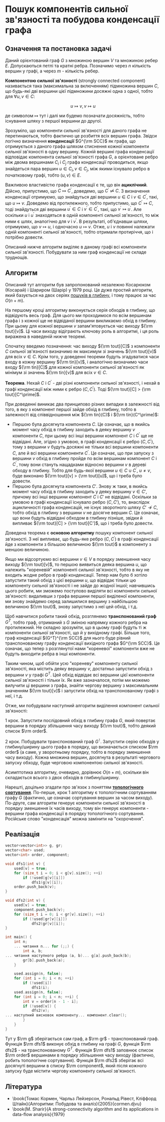 # Пошук компонентів сильної зв'язності та побудова конденсації графа

## Означення та постановка задачі

Даний орієнтований граф $G$ з множиною вершин $V$ та множиною ребер $E$. Допускаються петлі та кратні ребра. Позначимо через $n$ кількість вершин у графі, а через $m$ - кількість ребер.

**Компонентою сильної зв'язності** (strongly connected component) називається така (максимальна за включенням) підмножина вершин $C$, що будь-які дві вершини цієї підмножини досяжні одна з одної, тобто для $\forall u,v \in C$:

$$
u \mapsto v, v \mapsto u
$$

де символом $\mapsto$ тут і далі ми будемо позначати досяжність, тобто існування шляху з першої вершини до другої.

Зрозуміло, що компоненти сильної зв'язності для даного графа не перетинаються, тобто фактично це розбиття всіх вершин графа. Звідси логічно визначення **конденсації** $G^{\rm SCC}$ як графа, що отримується з даного графа шляхом стиснення кожної компоненти сильної зв'язності в одну вершину. Кожній вершині графа конденсації відповідає компонента сильної зв'язності графа $G$, а орієнтоване ребро між двома вершинами $C_i$ і $C_j$ графа конденсації проводиться, якщо знайдеться пара вершин $u \in C_i, v \in C_j$, між якими існувало ребро в початковому графі, тобто $(u,v) \in E$.

Важливою властивістю графа конденсації є те, що він **ациклічний**. Дійсно, припустимо, що $C \mapsto C^\prime$, доведемо, що $C^\prime \not\mapsto C$. З визначення конденсації отримуємо, що знайдуться дві вершини $u \in C$ і $v \in C^\prime$, такі, що $u \mapsto v$. Доведемо від протилежного, тобто припустимо, що $C^\prime \mapsto C$, тоді знайдуться дві вершини $u^\prime \in C$ і $v^\prime \in C^\prime$, такі, що $v^\prime \mapsto u^\prime$. Але оскільки $u$ і $u^\prime$ знаходяться в одній компоненті сильної зв'язності, то між ними є шлях, аналогічно для $v$ і $v^\prime$. В результаті, об'єднавши шляхи, отримуємо, що $v \mapsto u$, і одночасно $u \mapsto v$. Отже, $u$ і $v$ повинні належати одній компоненті сильної зв'язності, тобто отримали протиріччя, що і потрібно довести.

Описаний нижче алгоритм виділяє в даному графі всі компоненти сильної зв'язності. Побудувати за ним граф конденсації не складе труднощів.

## Алгоритм

Описаний тут алгоритм був запропонований незалежно Косарюком (Косарай) і Шариром (Шарір) у 1979 році. Це дуже простий алгоритм, який базується на двох серіях [пошуків в глибину](dfs), і тому працює за час $O(n+m)$.

На першому кроці алгоритму виконується серія обходів в глибину, що відвідують весь граф. Для цього ми проходимося по всім вершинам графа і з кожної ще не відвіданої вершини викликаємо обхід в глибину. При цьому для кожної вершини $v$ запам'ятовується час виходу ${\rm tout}[v]$. Ці часи виходу відіграють ключову роль в алгоритмі, і ця роль виражена в наведеній нижче теоремі.

Спочатку введемо позначення: час виходу ${\rm tout}[C]$ з компоненти $C$ сильної зв'язності визначимо як максимум зі значень ${\rm tout}[v]$ для всіх $v \in C$. Крім того, у доведенні теореми будуть згадуватися часи входу в кожну вершину ${\rm tin}[v]$, і аналогічно визначимо часи входу ${\rm tin}[C]$ для кожної компоненти сильної зв'язності як мінімум зі значень ${\rm tin}[v]$ для всіх $v \in C$.

**Теорема**. Нехай $C$ і $C^\prime$ - дві різні компоненти сильної зв'язності, і нехай в графі конденсації між ними є ребро $(C,C^\prime)$. Тоді ${\rm tout}[C] > {\rm tout}[C^\prime]$.

При доведенні виникає два принципово різних випадки в залежності від того, в яку з компонент першої зайде обхід в глибину, тобто в залежності від співвідношення між ${\rm tin}(C)$ і ${\rm tin}(C^\prime)$:

* Першою була досягнута компонента $C$. Це означає, що в якийсь момент часу обхід в глибину заходить в деяку вершину $v$ компоненти $C$, при цьому всі інші вершини компонент $C$ і $C^\prime$ ще не відвідані. Але, згідно з умовою, в графі конденсації є ребро $(C,C^\prime)$, тому з вершини $v$ будуть досяжні не тільки всі вершини компоненти $C$, але й всі вершини компоненти $C^\prime$. Це означає, що при запуску з вершини $v$ обхід в глибину пройде по всім вершинам компонент $C$ і $C^\prime$, тому вони стануть нащадками відносно вершини $v$ в дереві обходу в глибину. Тобто для будь-якої вершини $u \in C \cup C^\prime$, $u \ne v$, буде виконано ${\rm tout}[v] > {\rm tout}[u]$, що і треба було довести.
* Першою була досягнута компонента $C'$. Знову ж таки, в якийсь момент часу обхід в глибину заходить у деяку вершину $v \in C'$, причому всі інші вершини компонент $C$ і $C'$ не відвідані. Оскільки за умовою в графі конденсації існувало ребро $(C,C')$, то, внаслідок ацикличності графа конденсацій, не існує зворотного шляху $C' \not\to C$, тобто обхід в глибину з вершини $v$ не досягне вершин $C$. Це означає, що вони будуть відвідані обходом в глибину пізніше, звідки й випливає ${\rm tout}[C] > {\rm tout}[C']$, що і треба було довести.

Доведена теорема є **основою алгоритму** пошуку компонент сильної зв'язності. З неї випливає, що будь-яке ребро $(C,C^\prime)$ в графі конденсації йде з компоненти з більшою величиною ${\rm tout}$ в компоненту з меншою величиною.

Якщо ми відсортуємо всі вершини $v \in V$ в порядку зменшення часу виходу ${\rm tout}[v]$, то першою виявиться деяка вершина $u$, що належить "кореневій" компоненті сильної зв'язності, тобто в яку не входить жодне ребро в графі конденсації. Тепер нам було б хотіло запустити такий обхід з цієї вершини $u$, що відвідає тільки цю компоненту сильної зв'язності і не зайде до жодної іншої; навчившись цього робити, ми зможемо поступово виділяти всі компоненти сильної зв'язності: видаливши з графа вершини першої виділеної компоненти, ми знову знайдемо серед залишилися вершину з найбільшою величиною ${\rm tout}$, знову запустимо з неї цей обхід, і т.д.

Щоб навчитися робити такий обхід, розглянемо **транспонований граф** $G^T$, тобто граф, отриманий з $G$ зміною напрямку кожного ребра на протилежний. Не складно зрозуміти, що в цьому графі будуть ті ж компоненти сильної зв'язності, що й у вихідному графі. Більше того, граф конденсації $(G^T)^{\rm SCC}$ для нього буде рівний транспонованому графу конденсації вихідного графа $G^{\rm SCC}$. Це означає, що тепер з розглянутої нами "кореневої" компоненти вже не будуть виходити ребра в інші компоненти.

Таким чином, щоб обійти усю "кореневу" компоненту сильної зв'язності, яка містить деяку вершину $v$, достатньо запустити обхід з вершини $v$ у графі $G^T$. Цей обхід відвідає всі вершини цієї компоненти сильної зв'язності і тільки їх. Як вже зазначалося, потім ми можемо вилучити ці вершини з графа, знайти чергову вершину з максимальним значенням ${\rm tout}[v]$ і запустити обхід на транспонованому графі з неї, і т.д.

Отже, ми побудували наступний алгоритм виділення компонент сильної зв'язності:

1 крок. Запустити послідовний обхід в глибину графа $G$, який повертає вершини в порядку збільшення часу виходу ${\rm tout}$, тобто деякий список $\rm order$.

2 крок. Побудувати транспонований граф $G^\intercal$. Запустити серію обходів у глибину/ширину цього графа в порядку, що визначається списком $\rm order$ (а саме, у зворотньому порядку, тобто в порядку зменшення часу виходу). Кожна множина вершин, досягнута в результаті чергового запуску обходу, буде черговою компонентою сильної зв'язності.

Асимптотика алгоритму, очевидно, дорівнює $O(n+m)$, оскільки він складається всього з двох обходів в глибину/ширину.

Нарешті, доцільно згадати про зв'язок з поняттям **[топологічного сортування](topological_sort)**. По-перше, крок 1 алгоритму є топологічним сортуванням графу $G$ (фактично, це означає сортування вершин за часом виходу). По-друге, сам алгоритм генерує компоненти сильної зв'язності в порядку зменшення їх часів виходу, тому він генерує компоненти - вершини графа конденсації в порядку топологічного сортування. Російське слово "конденсація" можна замінити на "скорочення".

## Реалізація

<!--- TODO: specify code snippet id -->
``` cpp
vector<vector<int>> g, gr;
vector<char> used;
vector<int> order, component;

void dfs1(int v) {
    used[v] = true;
    for (size_t i = 0; i < g[v].size(); ++i)
        if (!used[g[v][i]])
            dfs1(g[v][i]);
    order.push_back(v);
}

void dfs2(int v) {
    used[v] = true;
    component.push_back(v);
    for (size_t i = 0; i < gr[v].size(); ++i)
        if (!used[gr[v][i]])
            dfs2(gr[v][i]);
}

int main() {
    int n;
    ... читання n... for (;;) {
        int a, b;
... читання наступного ребра (а, b)... g[a].push_back(b);
        gr[b].push_back(a);
    }

    used.assign(n, false);
    for (int i = 0; i < n; ++i)
        if (!used[i])
            dfs1(i);
    used.assign(n, false);
    for (int i = 0; i < n; ++i) {
        int v = order[n - 1 - i];
        if (!used[v]) {
            dfs2(v);
... наступний висновок компоненту... компонент.clear();
        }
    }
}
```

Тут у $\rm g$ зберігається сам граф, а $\rm gr$ - транспонований граф. Функція $\rm dfs1$ виконує обхід в глибину на графі $G$, функція $\rm dfs2$ - на транспонованому $G^T$. Функція $\rm dfs1$ заповнює список $\rm order$ вершинами в порядку збільшення часу виходу (фактично, робить топологічне сортування). Функція $\rm dfs2$ зберігає всі досягнуті вершини в списку $\rm component$, який після кожного запуску буде містити чергову компоненту сильної зв'язності.

## Література

* \book{Томас Кормен, Чарльз Лейзерсон, Рональд Рівест, Кліффорд Штайн}{Алгоритми: Побудова та аналіз}{2005}{cormen.djvu}
* \book{M. Sharir}{A strong-connectivity algorithm and its applications in data-flow
analysis}{1979}